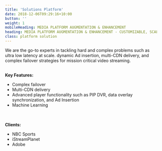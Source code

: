 ```yaml
---
title: 'Solutions Platform'
date: 2018-12-06T09:29:16+10:00
button: ''
weight: 1
mobileHeading: MEDIA PLATFORM AUGMENTATION & ENHANCEMENT
heading: MEDIA PLATFORM AUGMENTATION & ENHANCEMENT - CUSTOMIZABLE, SCALABLE, RELIABLE
class: platform solution
---
```


We are the go-to experts in tackling hard and complex problems such as ultra low latency at scale. dynamic Ad insertion, multi-CDN delivery, and complex failover strategies for mission critical video streaming.
<br><br>

**Key Features:**

  * Complex failover
  * Multi-CDN delivery
  * Advanced player functionality such as PIP DVR, data overlay synchronization, and Ad Insertion
  * Machine Learning

<br><br>
**Clients:**

  * NBC Sports
  * iStreamPlanet
  * Adobe